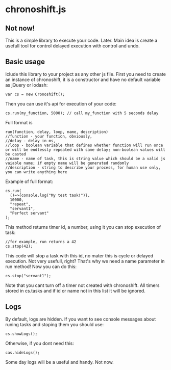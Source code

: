 chronoshift.js 
===============
Not now!
--------

This is a simple library to execute your code. Later. Main idea is create a usefull tool for control delayed execution with control and undo.

Basic usage
-----------
Iclude this library to your project as any other js file.
First you need to create an instance of chronoshift, it is a constructor and have no default variable as jQuery or lodash:

    var cs = new Cronoshift();

Then you can use it's api for execution of your code:

    cs.run(my_function, 5000); // call my_function with 5 seconds delay
Full format is
   
    run(function, delay, loop, name, description)
    //function - your function, obviously,
    //delay - delay in ms, 
    //loop - boolean variable that defines whether function will run once or will be endlessly repeated with same delay; non-boolean values will be casted
    //name - name of task, this is string value which should be a valid js vaiable name; if empty name will be generated randomly
    //description - string to describe your process, for human use only, you can write anything here
Example of full format:

    cs.run(
      ()=>{console.log("My test task!")}, 
      10000,
      "repeat",
      "servant1",
      "Perfect servant"
    );
This method returns timer id, a number, using it you can stop execution of task:

    //for example, run returns a 42
    cs.stop(42);
This code will stop a task with this id, no mater this is cycle or delayed execution. Not very usefull, right? That's why we need a name parameter in run method! Now you can do this:

    cs.stop("servant1");
Note that you cant turn off a timer not created with chronoshift. All timers stored in cs.tasks and if id or name not in this list it will be ignored.

Logs
----
By default, logs are hidden. If you want to see console messages about runing tasks and stoping them you should use:

    cs.showLogs();
Otherwise, if you dont need this:

    cas.hideLogs();
Some day logs will be a useful and handy. Not now.



